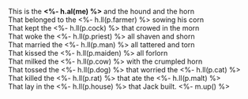 
This is the **<%- h.al(me) %>** and the hound and the horn  
That belonged to the <%- h.ll(p.farmer) %> sowing his corn  
That kept the <%- h.ll(p.cock) %> that crowed in the morn  
That woke the <%- h.ll(p.priest) %> all shaven and shorn  
That married the <%- h.ll(p.man) %> all tattered and torn  
That kissed the <%- h.ll(p.maiden) %> all forlorn  
That milked the <%- h.ll(p.cow) %> with the crumpled horn  
That tossed the <%- h.ll(p.dog) %> that worried the <%- h.ll(p.cat) %>  
That killed the <%- h.ll(p.rat) %> that ate the <%- h.ll(p.malt) %>  
That lay in the <%- h.ll(p.house) %> that Jack built. <%- m.up() %>
